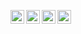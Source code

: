 <p>
    <a href="mailto:premnaathvaradharajan@gmail.com">
        <img align="left" width="22px" src="../gmail.svg"  />
    </a>
    <a href="https://leetcode.com/sudo_prem/">
        <img align="left" width="22px" src="../leetcode.svg"  />
    </a>
    <a href="https://twitter.com/sudo_prem">
        <img align="left" width="22px" src="../twitter.svg"  />
    </a> 
    <a href="https://www.linkedin.com/in/premnaath/">
       <img align="left" width="22px" src="../linekdin.svg"  />
    </a>
    <br>
</p>
<!-- 
![Premnaath's github stats](https://github-readme-stats.vercel.app/api?username=sudo-prem&show_icons=true&theme=dark&include_all_commits=true&count_private=true&show_icons=true&hide=issues,stars) -->
